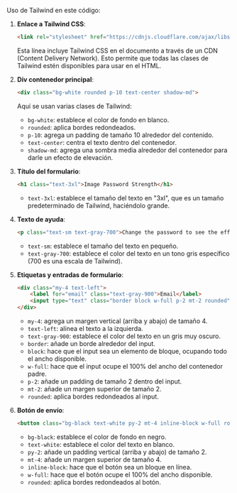 
Uso de Tailwind en este código:

1. **Enlace a Tailwind CSS**:
   ```html
   <link rel="stylesheet" href="https://cdnjs.cloudflare.com/ajax/libs/tailwindcss/1.8.11/tailwind.min.css" integrity="sha512-KO1h5ynYuqsFuEicc7DmOQc+S9m2xiCKYlC3zcZCSEw0RGDsxcMnppRaMZnb0DdzTDPaW22ID/gAGCZ9i+RT/w==" crossorigin="anonymous">
   ```
   Esta línea incluye Tailwind CSS en el documento a través de un CDN (Content Delivery Network). Esto permite que todas las clases de Tailwind estén disponibles para usar en el HTML.

2. **Div contenedor principal**:
   ```html
   <div class="bg-white rounded p-10 text-center shadow-md">
   ```
   Aquí se usan varias clases de Tailwind:
   - `bg-white`: establece el color de fondo en blanco.
   - `rounded`: aplica bordes redondeados.
   - `p-10`: agrega un padding de tamaño 10 alrededor del contenido.
   - `text-center`: centra el texto dentro del contenedor.
   - `shadow-md`: agrega una sombra media alrededor del contenedor para darle un efecto de elevación.

3. **Título del formulario**:
   ```html
   <h1 class="text-3xl">Image Password Strength</h1>
   ```
   - `text-3xl`: establece el tamaño del texto en "3xl", que es un tamaño predeterminado de Tailwind, haciéndolo grande.

4. **Texto de ayuda**:
   ```html
   <p class="text-sm text-gray-700">Change the password to see the effect</p>
   ```
   - `text-sm`: establece el tamaño del texto en pequeño.
   - `text-gray-700`: establece el color del texto en un tono gris específico (700 es una escala de Tailwind).

5. **Etiquetas y entradas de formulario**:
   ```html
   <div class="my-4 text-left">
       <label for="email" class="text-gray-900">Email</label>
       <input type="text" class="border block w-full p-2 mt-2 rounded" id="email" placeholder="Enter email">
   </div>
   ```
   - `my-4`: agrega un margen vertical (arriba y abajo) de tamaño 4.
   - `text-left`: alinea el texto a la izquierda.
   - `text-gray-900`: establece el color del texto en un gris muy oscuro.
   - `border`: añade un borde alrededor del input.
   - `block`: hace que el input sea un elemento de bloque, ocupando todo el ancho disponible.
   - `w-full`: hace que el input ocupe el 100% del ancho del contenedor padre.
   - `p-2`: añade un padding de tamaño 2 dentro del input.
   - `mt-2`: añade un margen superior de tamaño 2.
   - `rounded`: aplica bordes redondeados al input.

6. **Botón de envío**:
   ```html
   <button class="bg-black text-white py-2 mt-4 inline-block w-full rounded">Submit</button>
   ```
   - `bg-black`: establece el color de fondo en negro.
   - `text-white`: establece el color del texto en blanco.
   - `py-2`: añade un padding vertical (arriba y abajo) de tamaño 2.
   - `mt-4`: añade un margen superior de tamaño 4.
   - `inline-block`: hace que el botón sea un bloque en línea.
   - `w-full`: hace que el botón ocupe el 100% del ancho disponible.
   - `rounded`: aplica bordes redondeados al botón.
